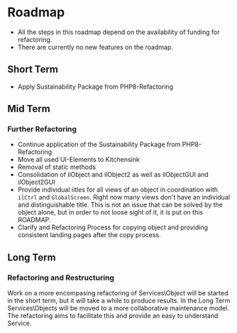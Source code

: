 # Roadmap
- All the steps in this roadmap depend on the availability of funding for
refactoring.
- There are currently no new features on the roadmap.

## Short Term
- Apply Sustainability Package from PHP8-Refactoring

## Mid Term

### Further Refactoring
- Continue application of the Sustainability Package from PHP8-Refactoring
- Move all used UI-Elements to Kitchensink
- Removal of static methods
- Consolidation of ilObject and ilObject2 as well as ilObjectGUI and ilObject2GUI
- Provide individual iitles for all views of an object in coordination with `ilCtrl`
and `GlobalScreen`. Right now many views don't have an individual and distinguishable
title. This is not an issue that can be solved by the object alone, but in order to
not loose sight of it, it is put on this ROADMAP.
- Clarify and Refactoring Process for copying object and providing consistent
landing pages after the copy process.


## Long Term

### Refactoring and Restructuring
Work on a more encompasing refactoring of Services\Object will be started in
the short term, but it will take a while to produce results.
In the Long Term Services\Objects will be moved to a more collaborative maintenance
model. The refactoring aims to facilitate this and provide an easy to understand
Service.

